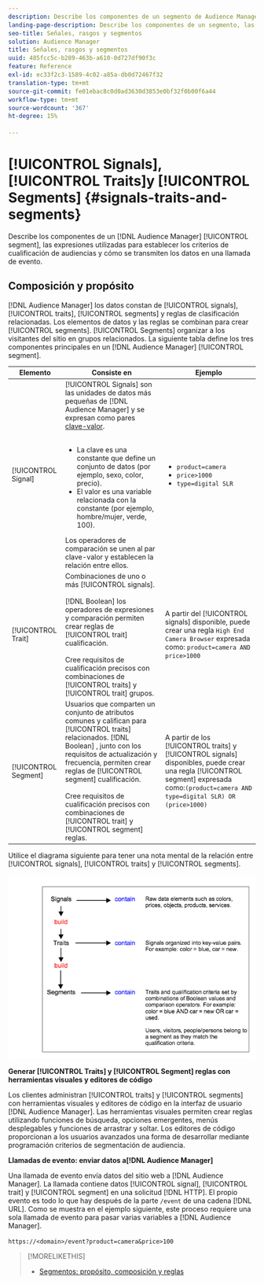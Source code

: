 ```yaml
---
description: Describe los componentes de un segmento de Audience Manager, las expresiones utilizadas para definir los criterios de cualificación de audiencias y cómo se transmiten los datos en una llamada de evento.
landing-page-description: Describe los componentes de un segmento, las expresiones utilizadas para definir los criterios de cualificación de la audiencia y cómo se transmiten los datos.
seo-title: Señales, rasgos y segmentos
solution: Audience Manager
title: Señales, rasgos y segmentos
uuid: 485fcc5c-b289-463b-a610-0d727df90f3c
feature: Reference
exl-id: ec33f2c3-1589-4c02-a85a-db0d72467f32
translation-type: tm+mt
source-git-commit: fe01ebac8c0d0ad3630d3853e0bf32f0b00f6a44
workflow-type: tm+mt
source-wordcount: '367'
ht-degree: 15%

---
```


# [!UICONTROL Signals],  [!UICONTROL Traits]y  [!UICONTROL Segments] {#signals-traits-and-segments}

Describe los componentes de un [!DNL Audience Manager] [!UICONTROL segment], las expresiones utilizadas para establecer los criterios de cualificación de audiencias y cómo se transmiten los datos en una llamada de evento.

## Composición y propósito

[!DNL Audience Manager] los datos constan de  [!UICONTROL signals],  [!UICONTROL traits],  [!UICONTROL segments] y reglas de clasificación relacionadas. Los elementos de datos y las reglas se combinan para crear [!UICONTROL segments]. [!UICONTROL Segments] organizar a los visitantes del sitio en grupos relacionados. La siguiente tabla define los tres componentes principales en un [!DNL Audience Manager] [!UICONTROL segment].

| Elemento | Consiste en | Ejemplo |
|---|---|---|
| [!UICONTROL Signal] | [!UICONTROL Signals] son las unidades de datos más pequeñas de  [!DNL Audience Manager] y se expresan como pares  [clave-valor](../reference/key-value-pairs-explained.md).<br><br><ul><li>La clave es una constante que define un conjunto de datos (por ejemplo, sexo, color, precio).</li><li>El valor es una variable relacionada con la constante (por ejemplo, hombre/mujer, verde, 100).</li></ul>Los operadores de comparación se unen al par clave-valor y establecen la relación entre ellos. | <ul><li>`product=camera`</li><li>`price>1000`</li><li>`type=digital SLR`</li></ul> |
| [!UICONTROL Trait] | Combinaciones de uno o más [!UICONTROL signals].<br><br> [!DNL Boolean] los operadores de expresiones y comparación permiten crear reglas de  [!UICONTROL trait] cualificación. <br><br>Cree requisitos de cualificación precisos con combinaciones de  [!UICONTROL traits] y  [!UICONTROL trait] grupos. | A partir del [!UICONTROL signals] disponible, puede crear una regla `High End Camera Browser` expresada como: `product=camera AND price>1000` |
| [!UICONTROL Segment] | Usuarios que comparten un conjunto de atributos comunes y califican para [!UICONTROL traits] relacionados. [!DNL Boolean] , junto con los requisitos de actualización y frecuencia, permiten crear reglas de  [!UICONTROL segment] cualificación.<br><br> Cree requisitos de cualificación precisos con combinaciones de  [!UICONTROL trait] y  [!UICONTROL segment] reglas. | A partir de los [!UICONTROL traits] y [!UICONTROL signals] disponibles, puede crear una regla [!UICONTROL segment] expresada como:`(product=camera AND type=digital SLR) OR (price>1000)` |

Utilice el diagrama siguiente para tener una nota mental de la relación entre [!UICONTROL signals], [!UICONTROL traits] y [!UICONTROL segments].

![](assets/signals-traits-segments.png)

**Generar  [!UICONTROL Traits] y  [!UICONTROL Segment] reglas con herramientas visuales y editores de código**

Los clientes administran [!UICONTROL traits] y [!UICONTROL segments] con herramientas visuales y editores de código en la interfaz de usuario [!DNL Audience Manager]. Las herramientas visuales permiten crear reglas utilizando funciones de búsqueda, opciones emergentes, menús desplegables y funciones de arrastrar y soltar. Los editores de código proporcionan a los usuarios avanzados una forma de desarrollar mediante programación criterios de segmentación de audiencia.

**Llamadas de evento: enviar datos a[!DNL Audience Manager]**

Una llamada de evento envía datos del sitio web a [!DNL Audience Manager]. La llamada contiene datos [!UICONTROL signal], [!UICONTROL trait] y [!UICONTROL segment] en una solicitud [!DNL HTTP]. El propio evento es todo lo que hay después de la parte `/event` de una cadena [!DNL URL]. Como se muestra en el ejemplo siguiente, este proceso requiere una sola llamada de evento para pasar varias variables a [!DNL Audience Manager].

`https://<domain>/event?product=camera&price>100`

>[!MORELIKETHIS]
>
>* [Segmentos: propósito, composición y reglas](../features/segments/segments-purpose.md)

